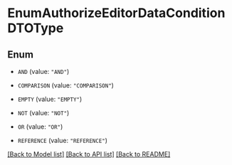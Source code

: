 # EnumAuthorizeEditorDataConditionDTOType

## Enum


* `AND` (value: `"AND"`)

* `COMPARISON` (value: `"COMPARISON"`)

* `EMPTY` (value: `"EMPTY"`)

* `NOT` (value: `"NOT"`)

* `OR` (value: `"OR"`)

* `REFERENCE` (value: `"REFERENCE"`)


[[Back to Model list]](../README.md#documentation-for-models) [[Back to API list]](../README.md#documentation-for-api-endpoints) [[Back to README]](../README.md)


